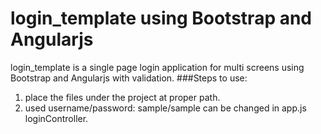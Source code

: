 # login_template using Bootstrap and Angularjs
login_template is a single page login application for multi screens using Bootstrap and Angularjs with validation.
###Steps to use:
1. place the files under the project at proper path.
2. used username/password: sample/sample can be changed in app.js loginController.
